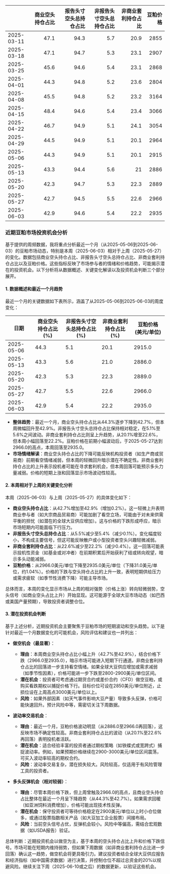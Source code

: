 |            |   商业空头持仓占比 |   报告头寸空头总持仓占比 |   非报告头寸空头总持仓占比 |   非商业套利持仓占比 |   豆粕价格 |
|:-----------|-------------------:|-------------------------:|---------------------------:|---------------------:|-----------:|
| 2025-03-11 |               47.1 |                     94.3 |                        5.7 |                 20.9 |       2855 |
| 2025-03-18 |               47.1 |                     94.7 |                        5.3 |                 23.1 |       2907 |
| 2025-03-25 |               45.6 |                     94.6 |                        5.4 |                 23.1 |       2868 |
| 2025-04-01 |               44.3 |                     94.8 |                        5.2 |                 23.6 |       2804 |
| 2025-04-08 |               45.5 |                     94.8 |                        5.2 |                 23.2 |       3164 |
| 2025-04-15 |               48.4 |                     94.6 |                        5.4 |                 23.4 |       3066 |
| 2025-04-22 |               46.7 |                     94.9 |                        5.1 |                 24.1 |       3054 |
| 2025-04-29 |               44.5 |                     94.9 |                        5.1 |                 20.1 |       2964 |
| 2025-05-06 |               44.3 |                     94.9 |                        5.1 |                 20.1 |       2915 |
| 2025-05-13 |               43.3 |                     94.4 |                        5.6 |                 21   |       2886 |
| 2025-05-20 |               42.3 |                     94.7 |                        5.3 |                 22.3 |       2889 |
| 2025-05-27 |               42.7 |                     94.5 |                        5.5 |                 22.6 |       2966 |
| 2025-06-03 |               42.9 |                     94.6 |                        5.4 |                 22.2 |       2935 |

### 近期豆粕市场投资机会分析

基于提供的周频数据，我将重点分析最近一个月（从2025-05-06到2025-06-03）的豆粕市场动态，特别是本周（2025-06-03）相对于上周（2025-05-27）的变化。数据包括商业空头持仓占比、非报告头寸空头总持仓占比、非商业套利持仓占比以及豆粕价格。这些指标反映了市场参与者的情绪和价格趋势，可能揭示潜在的投资机会。以下分析将从数据概述、关键变化解读以及投资机会判断三个部分展开。

#### 1. 数据概述和最近一个月趋势
最近一个月的关键数据如下表所示，涵盖了从2025-05-06到2025-06-03的周度变化：

| 日期       | 商业空头持仓占比 (%) | 非报告头寸空头总持仓占比 (%) | 非商业套利持仓占比 (%) | 豆粕价格 (美元/单位) |
|------------|-----------------------|-----------------------------|------------------------|-----------------------|
| 2025-05-06 | 44.3                 | 5.1                         | 20.1                  | 2915.0              |
| 2025-05-13 | 43.3                 | 5.6                         | 21.0                  | 2886.0              |
| 2025-05-20 | 42.3                 | 5.3                         | 22.3                  | 2889.0              |
| 2025-05-27 | 42.7                 | 5.5                         | 22.6                  | 2966.0              |
| 2025-06-03 | 42.9                 | 5.4                         | 22.2                  | 2935.0              |

- **整体趋势**：最近一个月，商业空头持仓占比从44.3%逐步下降到42.7%，但本周微幅回升至42.9%。非报告头寸空头总持仓占比保持相对稳定，在5.1%至5.6%之间波动。非商业套利持仓占比则呈上升趋势，从20.1%增至22.6%，但本周小幅回落至22.2%。豆粕价格在前期小幅波动后，于2025-05-27达到2966.0的高点，本周回落至2935.0。
- **市场情绪解读**：商业空头持仓占比的下降可能反映机构投资者（如生产商或贸易商）前期看空情绪减弱，但本周的轻微回升暗示潜在不确定性。非商业套利持仓占比的上升表示投机者可能在寻求套利机会，但本周回落可能预示多头力量减弱。价格的短期上涨和回落显示市场波动性较高。

#### 2. 本周相对于上周的关键变化分析
本周（2025-06-03）与上周（2025-05-27）的具体变化如下：
- **商业空头持仓占比**：从42.7%增加至42.9%（增加0.2%）。这一轻微上升表明商业参与者（如大宗商品贸易商）可能加剧了看空立场，可能由于对未来供需平衡的担忧（如潜在的全球大豆供应增加）。这与价格的下跌形成呼应，暗示市场短期内可能面临下行压力。
- **非报告头寸空头总持仓占比**：从5.5%减少至5.4%（减少0.1%）。变化幅度较小，不构成主要信号，但这可能反映散户或小型投资者空头兴趣轻微减弱。
- **非商业套利持仓占比**：从22.6%减少至22.2%（减少0.4%）。这一回落可能表示投机性资金（如基金或对冲者）在前期积累后开始获利了结或转向观望，暗示多头动能减弱。
- **豆粕价格**：从2966.0美元/单位下降至2935.0美元/单位（下降31.0美元/单位，约1.04%）。价格的下跌与空头持仓占比的上升一致，表明短期供给压力或需求疲软（如季节性消费下降）可能主导市场。

总体而言，本周的变化显示市场从上周的相对强势（价格上涨）转向轻微弱势，空头信号（如商业空头占比上升）开始显现。这可能源于全球大豆市场动态（如巴西或美国产量预期），导致投资者调整仓位。

#### 3. 潜在投资机会判断
基于上述分析，近期投资机会主要聚焦于豆粕市场的短期波动和空头趋势。以下是针对最近一个月数据变化的可能机会，风险评估和建议也一并列出：

- **做空机会（最显著）**：
  - **理由**：本周商业空头持仓占比小幅上升（42.7%至42.9%），结合价格下跌（2966.0至2935.0），暗示市场可能进入短期下行通道。非商业套利持仓占比的回落进一步支持看空情绪。如果全球大豆供应增加或需求减弱（如季节性因素），价格可能进一步下跌至2800-2900美元/单位区间。
  - **潜在机会**：投资者可考虑通过期货合约或差价合约（CFD）做空豆粕，或购买看跌期权以捕捉价格下行。目标价位可设在2850美元/单位附近，止损位设在上周高点3000美元/单位以上。
  - **风险**：如果外部因素（如天气事件影响大豆产量）导致多头反弹，价格可能快速回升。预计风险中等，需密切关注下周数据。

- **波动率交易机会**：
  - **理由**：最近一个月，豆粕价格波动明显（从2886.0至2966.0再回落），这反映市场不确定性较高。非商业套利持仓占比的波动（从20.1%至22.6%再回落）表明投机者活跃。
  - **潜在机会**：适合经验丰富的投资者通过期权策略（如铁蝶式或宽跨式）捕捉波动率。例如，如果预期价格继续在2900-3000美元/单位区间震荡，可买入波动率较高的期权合约。
  - **风险**：波动率交易复杂，潜在损失较大。风险较高，仅适用于有风险管理工具的投资者。

- **多头反弹机会（相对较弱）**：
  - **理由**：尽管本周价格下跌，但上周曾触及2966.0的高点，且商业空头持仓占比整体在最近一个月呈下降趋势（从44.3%至42.7%）。如果需求回暖（如亚洲饲料消费增加），价格可能出现技术性反弹。
  - **潜在机会**：保守投资者可等待价格稳定在2900美元/单位以上时小仓位做多，或通过股票指数相关产品（如大豆加工企业股票）间接布局。
  - **风险**：当前空头信号占优，反弹机会较小。风险中等偏高，需结合宏观数据（如USDA报告）验证。

总体判断：近期投资机会以做空为主，基于本周的空头持仓占比上升和价格下跌信号。市场可能在短期内维持弱势，但如果下周数据（如非商业套利持仓占比进一步回落）确认这一趋势，做空机会将更具吸引力。建议投资者结合全球大豆供应报告和经济指标（如中国需求数据）进行决策，并控制仓位不超过总资金的20%以规避风险。继续关注下周（2025-06-10或之后）的数据更新，以验证这些机会。